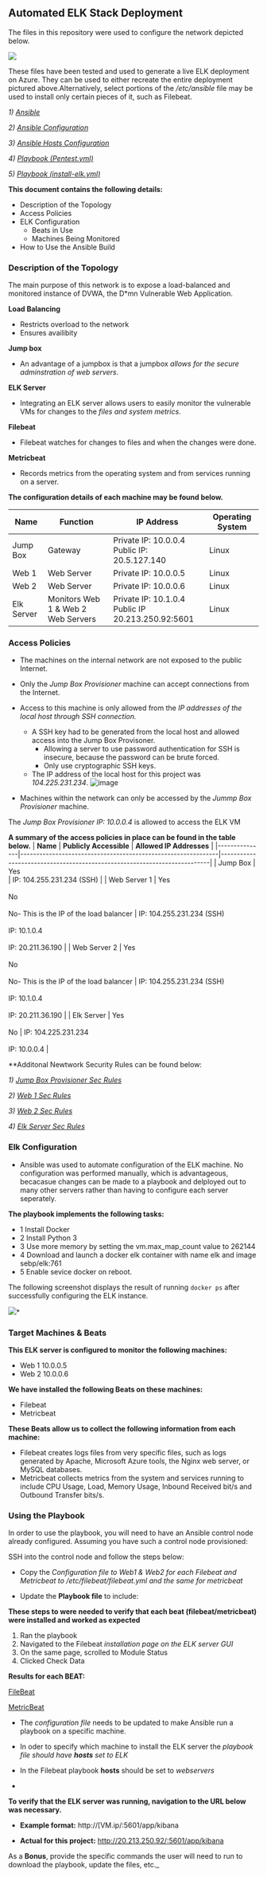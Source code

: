 ## Automated ELK Stack Deployment

The files in this repository were used to configure the network depicted below.

![](https://github.com/RayCyr/Project_1/blob/main/Project_1/Elk%20Stack%20Project/Cloud%20Security%20Elk%20Stack%20Network%20Diagram/Cloud%20Security%20ELK%20Diagram.drawio.png)


These files have been tested and used to generate a live ELK deployment on Azure. They can be used to either recreate the entire deployment pictured above.Alternatively, select portions of the */etc/ansible* file may be used to install only certain pieces of it, such as Filebeat. 

*1) [Ansible](https://github.com/RayCyr/Project_1/blob/main/Project_1/Elk%20Stack%20Project/Ansible/Ansible.PNG)*

*2) [Ansible Configuration](https://github.com/RayCyr/Project_1/blob/main/Project_1/Elk%20Stack%20Project/Configuration%20Files/Ansible%20Configuration%20File.pdf)*

*3) [Ansible Hosts Configuration](https://github.com/RayCyr/Project_1/blob/main/Project_1/Elk%20Stack%20Project/Configuration%20Files/Ansible%20Hosts%20Configuration%20File.pdf)*

*4) [Playbook (Pentest.yml) ](https://github.com/RayCyr/Project_1/blob/main/Project_1/Elk%20Stack%20Project/Playbooks/Playbook%20(Pentest.yml%20).pdf)*

*5) [Playbook (install-elk.yml)](https://github.com/RayCyr/Project_1/blob/main/Project_1/Elk%20Stack%20Project/Playbooks/Playbook%20(install-elk.yml).pdf)*

**This document contains the following details:**
* Description of the Topology
* Access Policies
* ELK Configuration
  * Beats in Use
  * Machines Being Monitored
* How to Use the Ansible Build

### Description of the Topology

The main purpose of this network is to expose a load-balanced and monitored instance of DVWA, the D*mn Vulnerable Web Application.

**Load Balancing** 
* Restricts overload to the network
* Ensures availibity

**Jump box** 
* An advantage of a jumpbox is that a jumpbox *allows for the secure adminstration of web servers*.  

**ELK Server** 
* Integrating an ELK server allows users to easily monitor the vulnerable VMs for changes to the *files and system metrics*.

**Filebeat** 
* Filebeat watches for changes to files and when the changes were done.

**Metricbeat** 
* Records metrics from the operating system and from services running on a server.

**The configuration details of each machine may be found below.**

| **Name**     | **Function**                       | **IP Address**                                      | **Operating System**  |
|--------------|------------------------------------|-----------------------------------------------------|-----------------------|
| Jump Box     | Gateway                            | Private IP: 10.0.0.4<br>Public  IP: 20.5.127.140    | Linux                 |
| Web 1        | Web Server                         | Private IP: 10.0.0.5                                | Linux                 |
| Web 2        | Web Server                         | Private IP: 10.0.0.6                                | Linux                 |
| Elk Server   | Monitors Web 1 & Web 2 Web Servers | Private IP: 10.1.0.4<br>Public IP 20.213.250.92:5601| Linux                 |


### Access Policies

* The machines on the internal network are not exposed to the public Internet. 

* Only the *Jump Box Provisioner* machine can accept connections from the Internet. 
* Access to this machine is only allowed from the *IP addresses of the local host through SSH connection.*
    * A SSH key had to be generated from the local host and allowed access into the Jump Box Provisoner.
        * Allowing a server to use password authentication for SSH is insecure, because the password can be brute forced.
        * Only use cryptographic SSH keys.
    * The IP address of the local host for this project was *104.225.231.234*.
![image](https://user-images.githubusercontent.com/98436629/177043139-7925236b-c794-458a-b371-75c2d838c09e.png)

* Machines within the network can only be accessed by the *Jummp Box Provisioner* machine.

The *Jump Box Provisioner IP: 10.0.0.4* is allowed to access the ELK VM

**A summary of the access policies in place can be found in the table below.**
| **Name**      | **Publicly Accessible**                                      | **Allowed IP Addresses**                                                 |
|---------------|--------------------------------------------------------------|--------------------------------------------------------------------------|
| Jump Box      | Yes<br>                                                      | IP: 104.255.231.234 (SSH)                                                |
| Web Server 1  | Yes<br><br>No<br><br>No- This is the IP of the load balancer | IP: 104.255.231.234 (SSH)<br><br>IP: 10.1.0.4<br><br>IP: 20.211.36.190   |
| Web Server 2  | Yes<br><br>No<br><br>No- This is the IP of the load balancer | IP: 104.255.231.234 (SSH)<br><br>IP: 10.1.0.4  <br><br>IP: 20.211.36.190 |
| Elk Server    | Yes<br><br>No                                                | IP: 104.225.231.234<br><br>IP: 10.0.0.4                                  |

**Additonal Newtwork Security Rules can be found below:

*1) [Jump Box Provisioner Sec Rules](https://github.com/RayCyr/Project_1/blob/main/Project_1/Elk%20Stack%20Project/Network%20Security%20Rules/Jump%20Box%20Provisioner%20Sec%20Rules.PNG)*

*2) [Web 1 Sec Rules](https://github.com/RayCyr/Project_1/blob/main/Project_1/Elk%20Stack%20Project/Network%20Security%20Rules/Web%201%20Sec%20Rules.PNG)*

*3) [Web 2 Sec Rules](https://github.com/RayCyr/Project_1/blob/main/Project_1/Elk%20Stack%20Project/Network%20Security%20Rules/Web%202%20Sec%20Rules.PNG)*

*4) [Elk Server Sec Rules](https://github.com/RayCyr/Project_1/blob/main/Project_1/Elk%20Stack%20Project/Network%20Security%20Rules/Elk%20Server%20Sec%20Rules.PNG)*

### Elk Configuration

* Ansible was used to automate configuration of the ELK machine. No configuration was performed manually, which is advantageous, becacasue changes can be made to a playbook and delployed out to many other servers rather than having to configure each server seperately. 
 
**The playbook implements the following tasks:**

* 1 Install Docker
* 2 Install Python 3
* 3 Use more memory by setting the vm.max_map_count value to 262144
* 4 Download and launch a docker elk container with name elk and image sebp/elk:761
* 5 Enable sevice docker on reboot. 

The following screenshot displays the result of running `docker ps` after successfully configuring the ELK instance.

![](https://github.com/RayCyr/Project_1/blob/main/Project_1/Elk%20Stack%20Project/Docker_Elk/Confirm%20Docker_Elk_.PNG)*


### Target Machines & Beats

**This ELK server is configured to monitor the following machines:**

* Web 1 10.0.0.5
* Web 2 10.0.0.6

**We have installed the following Beats on these machines:**
* Filebeat
* Metricbeat

**These Beats allow us to collect the following information from each machine:**

* Filebeat creates logs files from very specific files, such as logs generated by Apache, Microsoft Azure tools, the Nginx web server, or MySQL databases.
* Metricbeat collects metrics from the system and services running to include CPU Usage, Load, Memory Usage, Inbound Received bit/s and Outbound Transfer bits/s. 


### Using the Playbook
In order to use the playbook, you will need to have an Ansible control node already configured. Assuming you have such a control node provisioned: 

SSH into the control node and follow the steps below:
* Copy the *Configuration file to Web1 & Web2 for each Filebeat and Metricbeat to /etc/filebeat/filebeat.yml and the same for metricbeat*
- Update the **Playbook file** to include:


**These steps to were needed to verify that each beat (filebeat/metricbeat) were installed and worked as expected**
1) Ran the playbook
2) Navigated to the Filebeat *installation page on the ELK server GUI*
3) On the same page, scrolled to Module Status 
4) Clicked Check Data

**Results for each BEAT:**

[FileBeat](https://github.com/RayCyr/Project_1/blob/main/Project_1/Elk%20Stack%20Project/Beats%20Verification/FileBeat.PNG)

[MetricBeat](https://github.com/RayCyr/Project_1/blob/main/Project_1/Elk%20Stack%20Project/Beats%20Verification/MetricBeat_Day2.PNG)


* The *configuration file* needs to be updated to make Ansible run a playbook on a specific machine. 

* In oder to specify which machine to install the ELK server the *playbook file should have **hosts** set to ELK*  

* In the Filebeat playbook **hosts** should be set to *webservers*
- 
**To verify that the ELK server was running, navigation to the URL below was necessary.** 

* **Example format:** http://[VM.ip/:5601/app/kibana

* **Actual for this project:** http://20.213.250.92/:5601/app/kibana 

 
As a **Bonus**, provide the specific commands the user will need to run to download the playbook, update the files, etc._



